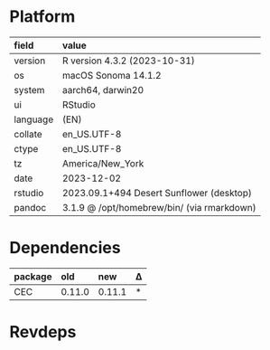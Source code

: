 # Platform

|field    |value                                      |
|:--------|:------------------------------------------|
|version  |R version 4.3.2 (2023-10-31)               |
|os       |macOS Sonoma 14.1.2                        |
|system   |aarch64, darwin20                          |
|ui       |RStudio                                    |
|language |(EN)                                       |
|collate  |en_US.UTF-8                                |
|ctype    |en_US.UTF-8                                |
|tz       |America/New_York                           |
|date     |2023-12-02                                 |
|rstudio  |2023.09.1+494 Desert Sunflower (desktop)   |
|pandoc   |3.1.9 @ /opt/homebrew/bin/ (via rmarkdown) |

# Dependencies

|package |old    |new    |Δ  |
|:-------|:------|:------|:--|
|CEC     |0.11.0 |0.11.1 |*  |

# Revdeps

